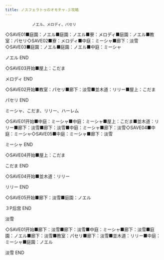 ```yaml
---
title: ノスフェラトゥのオモチャ☆彡攻略
---
```


                ノエル、メロディ、パセリ

◇SAVE01■庭園：ノエル■庭園：ノエル■寮：メロディ■庭園：ノエル■教室：パセリ◇SAVE02■寮：メロディ■中庭：ミーシャ■廊下：淡雪◇SAVE03■庭園：ノエル■庭園：ノエル■中庭：ミーシャ

ノエル END

◇SAVE03开始■屋上：こだま

メロディ END

◇SAVE02开始■教室：パセリ■廊下：淡雪■並木道：リリー■屋上：こだま

パセリ END

ミーシャ、こだま、リリー、ハーレム

◇SAVE01开始■中庭：ミーシャ■中庭：ミーシャ■屋上：こだま■並木道：リリー■廊下：淡雪■廊下：淡雪■中庭：ミーシャ■廊下：淡雪◇SAVE04■中庭：ミーシャ◇SAVE05■中庭：ミーシャ■廊下：淡雪

ミーシャ END

◇SAVE04开始■屋上：こだま

こだま END

◇SAVE04开始■並木道：リリー

リリー END

◇SAVE05开始■廊下：淡雪■庭園：ノエル

３P后宫 END

淡雪

◇SAVE01开始■廊下：淡雪■廊下：淡雪■中庭：ミーシャ■廊下：淡雪■庭園：ノエル■廊下：淡雪■教室：パセリ■廊下：淡雪■並木道：リリー■中庭：ミーシャ■庭園：ノエル

淡雪 END
              
